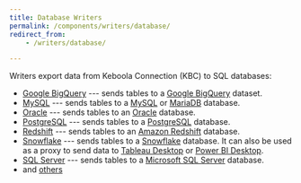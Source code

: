 ```yaml
---
title: Database Writers
permalink: /components/writers/database/
redirect_from:
    - /writers/database/

---
```


Writers export data from Keboola Connection (KBC) to SQL databases:

- [Google BigQuery](/components/writers/database/bigquery/) --- sends tables to a [Google BigQuery](https://cloud.google.com/bigquery/) dataset.
- [MySQL](/components/writers/database/mysql/) --- sends tables to a [MySQL](https://www.mysql.com/products/) or [MariaDB](https://mariadb.org/) database.
- [Oracle](/components/writers/database/oracle/) --- sends tables to an [Oracle](https://www.oracle.com/database/) database.
- [PostgreSQL](/components/writers/database/postgresql/) --- sends tables to a [PostgreSQL](https://www.postgresql.org/) database.
- [Redshift](/components/writers/database/redshift/) --- sends tables to an [Amazon Redshift](https://aws.amazon.com/redshift/) database.
- [Snowflake](/components/writers/database/snowflake/) --- sends tables to a [Snowflake](https://www.snowflake.com/) database. It can also be used as a proxy
to send data to [Tableau Desktop](https://www.tableau.com/products/desktop) or [Power BI Desktop](https://powerbi.microsoft.com/en-us/desktop/).
- [SQL Server](/components/writers/database/mssql/) --- sends tables to a [Microsoft SQL Server](https://www.microsoft.com/en-us/sql-server/sql-server-2017) database.
- and [others](https://components.keboola.com/components)
